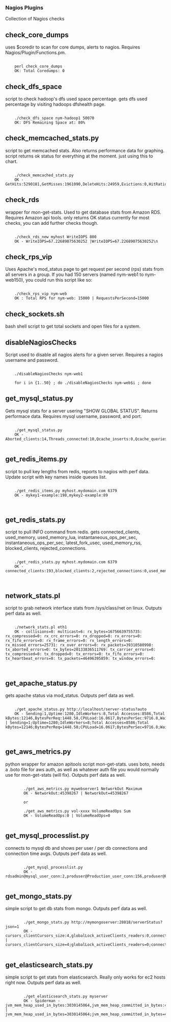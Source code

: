### Nagios Plugins

Collection of Nagios checks

check_core_dumps
-----------

uses $coredir to scan for core dumps, alerts to nagios.  Requires Nagios/Plugin/Functions.pm.
<pre><code>
    perl check_core_dumps
    OK: Total Coredumps: 0
</code></pre>


check_dfs_space
-----------
script to check hadoop's dfs used space percentage.
gets dfs used percentage by visiting hadoops dfshealth page.
<pre><code>
    ./check_dfs_space nym-hadoop1 50070
    OK: DFS Remaining Space at: 80%
</code></pre>


check_memcached_stats.py
-----------
script to get memcached stats.  Also returns performance data for graphing.
script returns ok status for everything at the moment.  just using this to chart.
<pre><code>
    ./check_memcached_stats.py
    OK - GetHits:5290181,GetMisses:1961090,DeleteHits:24959,Evictions:0,HitRatio:0.729552239876,GetPercent:100.0,MissPercent:27.0447760124,CurrentItems:12952,CurrentConnections:77
</code></pre>


check_rds
-----------
wrapper for mon-get-stats.  Used to get database stats from Amazon RDS.  Requires Amazon api tools. 
only returns OK status currently for most checks, you can add further checks though.
<pre><code>
    ./check_rds_new myhost WriteIOPS 800
    OK - WriteIOPS=67.22689075630252 |WriteIOPS=67.22689075630252\n
</code></pre>


check_rps_vip
-----------
Uses Apache's mod_status page to get request per second (rps) stats from all servers in a group.  If you had 150 servers (named nym-web1 to nym-web150), you could run this script like so:
<pre><code>
    ./check_rps_vip nym-web
    OK : Total RPS for nym-web: 15000 | RequestsPerSecond=15000
</code></pre>


check_sockets.sh
-----------
bash shell script to get total sockets and open files for a system.


disableNagiosChecks
-----------
Script used to disable all nagios alerts for a given server. Requires a nagios username and password.
<pre><code>
    ./disableNagiosChecks nym-web1
    
    for i in {1..50} ; do ./disableNagiosChecks nym-web$i ; done    
</code></pre>


get_mysql_status.py
-----------
Gets mysql stats for a server usering "SHOW GLOBAL STATUS". Returns performace data.  Requires mysql username, password, and port.
<pre><code>
    ./get_mysql_status.py
    OK - Aborted_clients:14,Threads_connected:10,Qcache_inserts:0,Qcache_queries_in_cache:0,Innodb_buffer_pool_wait_free:0,Innodb_buffer_pool_pages_dirty:43,Innodb_row_lock_time_avg:46,Innodb_buffer_pool_pages_flushed:73,Innodb_os_log_pending_writes:0,Threads_cached:0,Innodb_data_pending_reads:0,Qcache_hits:0,Innodb_data_pending_writes:0,Slow_queries:32,Innodb_os_log_pending_fsyncs:0,Innodb_log_waits:34,Innodb_row_lock_waits:80,Open_tables:400,Innodb_data_pending_fsyncs:0,Qcache_free_memory:0,Threads_running:2,Open_files:95,Table_locks_waited:187    

</code></pre>


get_redis_items.py
-----------
script to pull key lengths from redis, reports to nagios with perf data.  Update script with key names inside queues list.
<pre><code>
    ./get_redis_items.py myhost.mydomain.com 6379
    OK - mykey1-example:198,mykey2-example:89


</code></pre>


get_redis_stats.py
-----------
script to pull INFO command from redis.  gets connected_clients, used_memory, used_memory_lua, instantaneous_ops_per_sec, instantaneous_ops_per_sec, latest_fork_usec, used_memory_rss, blocked_clients, rejected_connections.  
<pre><code>
    ./get_redis_stats.py myhost.mydomain.com 6379
    OK - connected_clients:193,blocked_clients:2,rejected_connections:0,used_memory:12340208,used_memory_lua:31744,iops_per_sec:44,fork_usec:5


</code></pre>



network_stats.pl
-----------
script to grab network interface stats from /sys/class/net on linux.  Outputs perf data as well.
<pre><code>
    ./network_stats.pl eth1
    OK - collisions=0: multicast=6: rx_bytes=16756639755735: rx_compressed=0: rx_crc_errors=0: rx_dropped=0: rx_errors=0: rx_fifo_errors=0: rx_frame_errors=0: rx_length_errors=0: rx_missed_errors=25731: rx_over_errors=0: rx_packets=39310580998: tx_aborted_errors=0: tx_bytes=20133836511769: tx_carrier_errors=0: tx_compressed=0: tx_dropped=0: tx_errors=0: tx_fifo_errors=0: tx_heartbeat_errors=0: tx_packets=46496395859: tx_window_errors=0: 


</code></pre>



get_apache_status.py
-----------
gets apache status via mod_status.  Outputs perf data as well.
<pre><code>
    ./get_apache_status.py http://localhost/server-status?auto
    OK - Sending:1,Uptime:1280,IdleWorkers:8,Total Accesses:8586,Total kBytes:12146,BytesPerReq:1448.58,CPULoad:16.0617,BytesPerSec:9716.8,Waiting:8,ReqPerSec:6.70781,Reading:25,Open:222,BusyWorkers:26, | Sending=1;Uptime=1280;IdleWorkers=8;Total Accesses=8586;Total kBytes=12146;BytesPerReq=1448.58;CPULoad=16.0617;BytesPerSec=9716.8;Waiting=8;ReqPerSec=6.70781;Reading=25;Open=222;BusyWorkers=26;


</code></pre>



get_aws_metrics.py
-----------
python wrapper for amazon apitools script mon-get-stats.  uses boto, needs a .boto file for aws auth, as well as whatever auth file you would normally use for mon-get-stats (will fix).  Outputs perf data as well.
<pre><code>
        ./get_aws_metrics.py mywebserver1 NetworkOut Maximum
        OK - NetworkOut:45398267 | NetworkOut=45398267

        or

        ./get_aws_metrics.py vol-xxxx VolumeReadOps Sum 
        OK - VolumeReadOps:0 | VolumeReadOps=0

</code></pre>



get_mysql_processlist.py
-----------
connects to mysql db and shows per user / per db connections and connection time avgs.  Outputs perf data as well.
<pre><code>
        ./get_mysql_processlist.py
        OK - rdsadmin@mysql_user_conn:2,produser@Production_user_conn:156,produser@Production_avg_time:60,rdsadmin@mysql_avg_time:0

</code></pre>




get_mongo_stats.py
-----------
simple script to get db stats from mongo.  Outputs perf data as well.
<pre><code>
        ./get_mongo_stats.py http://mymongoserver:28018/serverStatus?json=1
        OK - cursors_clientCursors_size:4,globalLock_activeClients_readers:0,connections_current:64,backgroundFlushing_average_ms:5.58905591302,globalLock_currentQueue_readers:0,globalLock_currentQueue_writers:0,mem_virtual:22409,mem_mappedWithJournal:20988,cursors_totalOpen:4,mem_mapped:10494,globalLock_activeClients_writers:0,cursors_timedOut:99,mem_resident:7018 | cursors_clientCursors_size=4;globalLock_activeClients_readers=0;connections_current=64;backgroundFlushing_average_ms=5.58905591302;globalLock_currentQueue_readers=0;globalLock_currentQueue_writers=0;mem_virtual=22409;mem_mappedWithJournal=20988;cursors_totalOpen=4;mem_mapped=10494;globalLock_activeClients_writers=0;cursors_timedOut=99;mem_resident=7018;

</code></pre>




get_elasticsearch_stats.py
-----------
simple script to get stats from elasticsearch. Really only works for ec2 hosts right now.  Outputs perf data as well.
<pre><code>
        ./get_elasticsearch_stats.py myserver
        OK - Spiderman - jvm_mem_heap_used_in_bytes:3030145064,jvm_mem_heap_committed_in_bytes:4277534720,jvm_threads_count:78,indices_search_fetch_current:0,jvm_mem_non_heap_used_in_bytes:55179904,os_mem_used_in_bytes:7731814400,indices_get_current:0,os_mem_actual_used_in_bytes:4950654976,indices_merges_current_size_in_bytes:0,jvm_mem_non_heap_committed_in_bytes:83001344,indices_indexing_delete_current:0,indices_merges_current_docs:0,indices_indexing_index_current:0,indices_merges_current:0,indices_search_query_current:0,os_cpu_user:1,os_swap_used_in_bytes:9027584 | jvm_mem_heap_used_in_bytes=3030145064;jvm_mem_heap_committed_in_bytes=4277534720;jvm_threads_count=78;indices_search_fetch_current=0;jvm_mem_non_heap_used_in_bytes=55179904;os_mem_used_in_bytes=7731814400;indices_get_current=0;os_mem_actual_used_in_bytes=4950654976;indices_merges_current_size_in_bytes=0;jvm_mem_non_heap_committed_in_bytes=83001344;indices_indexing_delete_current=0;indices_merges_current_docs=0;indices_indexing_index_current=0;indices_merges_current=0;indices_search_query_current=0;os_cpu_user=1;os_swap_used_in_bytes=9027584

</code></pre>






